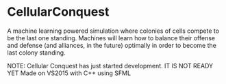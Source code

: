 # CellularConquest
A machine learning powered simulation where colonies of cells compete to be the last one standing.
Machines will learn how to balance their offense and defense (and alliances, in the future) optimally in order to become the last colony standing.

NOTE: Cellular Conquest has just started development. IT IS NOT READY YET
Made on VS2015 with C++ using SFML 
